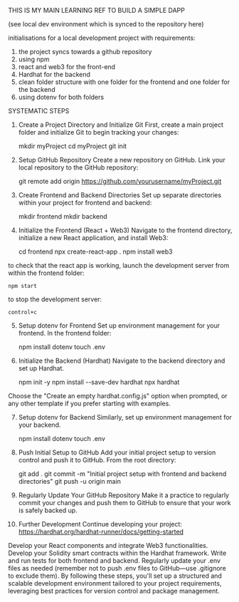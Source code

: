 THIS IS MY MAIN LEARNING REF TO BUILD A SIMPLE DAPP

(see local dev environment which is synced to the repository here) 

initialisations for a local development project with requirements:
1) the project syncs towards a github repository
2) using npm
3) react and web3 for the front-end
4) Hardhat for the backend
5) clean folder structure with one folder for the frontend and one folder for the backend
6) using dotenv for both folders

SYSTEMATIC STEPS
1. Create a Project Directory and Initialize Git
First, create a main project folder and initialize Git to begin tracking your changes:

    mkdir myProject
    cd myProject
    git init

2. Setup GitHub Repository
Create a new repository on GitHub. Link your local repository to the GitHub repository:

    git remote add origin https://github.com/yourusername/myProject.git

3. Create Frontend and Backend Directories
Set up separate directories within your project for frontend and backend:

    mkdir frontend
    mkdir backend

4. Initialize the Frontend (React + Web3)
Navigate to the frontend directory, initialize a new React application, and install Web3:

    cd frontend
    npx create-react-app .
    npm install web3

to check that the react app is working, launch the development server from within the frontend folder:

    npm start

to stop the development server:

    control+c

5. Setup dotenv for Frontend
Set up environment management for your frontend. In the frontend folder:

    npm install dotenv
    touch .env

6. Initialize the Backend (Hardhat)
Navigate to the backend directory and set up Hardhat.

    npm init -y
    npm install --save-dev hardhat
    npx hardhat

Choose the "Create an empty hardhat.config.js" option when prompted, or any other template if you prefer starting with examples.

7. Setup dotenv for Backend
Similarly, set up environment management for your backend.

    npm install dotenv
    touch .env

8. Push Initial Setup to GitHub
Add your initial project setup to version control and push it to GitHub. From the root directory:

    git add .
    git commit -m "Initial project setup with frontend and backend directories"
    git push -u origin main

10. Regularly Update Your GitHub Repository
Make it a practice to regularly commit your changes and push them to GitHub to ensure that your work is safely backed up.

11. Further Development
Continue developing your project:
https://hardhat.org/hardhat-runner/docs/getting-started


Develop your React components and integrate Web3 functionalities.
Develop your Solidity smart contracts within the Hardhat framework.
Write and run tests for both frontend and backend.
Regularly update your .env files as needed (remember not to push .env files to GitHub—use .gitignore to exclude them).
By following these steps, you'll set up a structured and scalable development environment tailored to your project requirements, leveraging best practices for version control and package management.